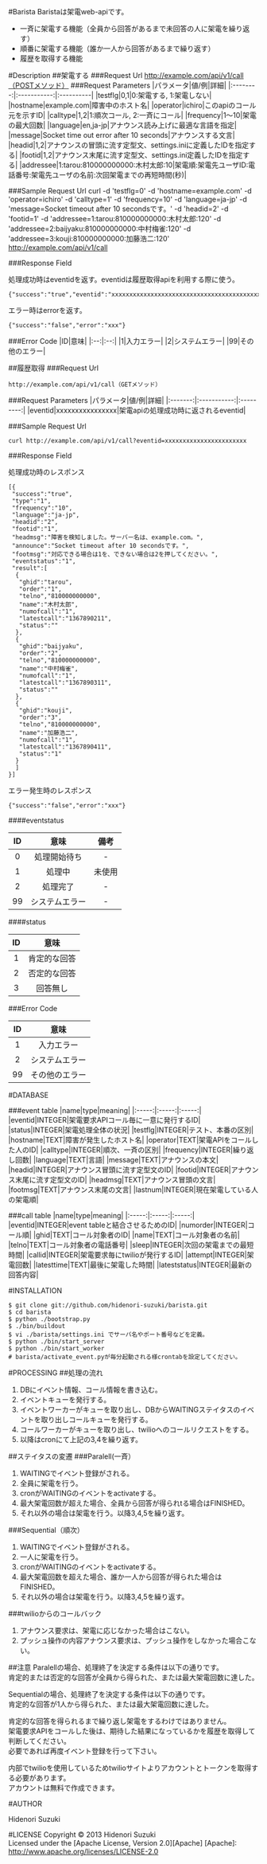 #Barista
Baristaは架電web-apiです。
* 一斉に架電する機能（全員から回答があるまで未回答の人に架電を繰り返す）
* 順番に架電する機能（誰か一人から回答があるまで繰り返す）
* 履歴を取得する機能

#Description
##架電する
###Request Url
    http://example.com/api/v1/call（POSTメソッド）
###Request Parameters
|パラメータ|値/例|詳細|
|:--------:|:-----------:|:----------|
|testflg|0,1|0:架電する, 1:架電しない|
|hostname|example.com|障害中のホスト名|
|operator|ichiro|このapiのコール元を示すID|
|calltype|1,2|1:順次コール, 2:一斉にコール|
|frequency|1〜10|架電の最大回数|
|language|en,ja-jp|アナウンス読み上げに最適な言語を指定|
|message|Socket time out error after 10 seconds|アナウンスする文言|
|headid|1,2|アナウンスの冒頭に流す定型文、settings.iniに定義したIDを指定する|
|footid|1,2|アナウンス末尾に流す定型文、settings.ini定義したIDを指定する|
|addressee|1:tarou:810000000000:木村太郎:10|架電順:架電先ユーザID:電話番号:架電先ユーザの名前:次回架電までの再短時間(秒)|

###Sample Request Url
    curl -d 'testflg=0' -d 'hostname=example.com' -d 'operator=ichiro' -d 'calltype=1' -d 'frequency=10' 
    -d 'language=ja-jp' -d 'message=Socket timeout after 10 secondsです。' -d 'headid=2' -d 'footid=1' 
    -d 'addressee=1:tarou:810000000000:木村太郎:120' 
    -d 'addressee=2:baijyaku:810000000000:中村梅雀:120' 
    -d 'addressee=3:kouji:810000000000:加藤浩二:120' 
    http://example.com/api/v1/call

###Response Field  

処理成功時はeventidを返す。eventidは履歴取得apiを利用する際に使う。  

    {"success":"true","eventid":"xxxxxxxxxxxxxxxxxxxxxxxxxxxxxxxxxxxxxxxxxxxxxx"}
エラー時はerrorを返す。  

    {"success":"false","error":"xxx"}

###Error Code
|ID|意味|
|:--:|:--:|
|1|入力エラー|
|2|システムエラー|
|99|その他のエラー|

##履歴取得
###Request Url  

    http://example.com/api/v1/call（GETメソッド）  

###Request Parameters
|パラメータ|値/例|詳細|
|:-------:|:-----------:|:---------:|
|eventid|xxxxxxxxxxxxxxxx|架電apiの処理成功時に返されるeventid|

###Sample Request Url  

    curl http://example.com/api/v1/call?eventid=xxxxxxxxxxxxxxxxxxxxxxx
###Response Field

処理成功時のレスポンス

    [{
     "success":"true",
     "type":"1",
     "frequency":"10",
     "language":"ja-jp",
     "headid":"2",
     "footid":"1",
     "headmsg":"障害を検知しました。サーバー名は、example.com。",
     "announce":"Socket timeout after 10 secondsです。",
     "footmsg":"対応できる場合は1を、できない場合は2を押してください。",
     "eventstatus":"1",
     "result":[
      {
       "ghid":"tarou",
       "order":"1",
       "telno","810000000000",
       "name":"木村太郎",
       "numofcall":"1",
       "latestcall":"1367890211",
       "status":""
      },
      {
       "ghid":"baijyaku",
       "order":"2",
       "telno","810000000000",
       "name":"中村梅雀",
       "numofcall":"1",
       "latestcall":"1367890311",
       "status":""
      },
      {
       "ghid":"kouji",
       "order":"3",
       "telno","810000000000",
       "name":"加藤浩二",
       "numofcall":"1",
       "latestcall":"1367890411",
       "status":"1"
      }
      ]
    }]

エラー発生時のレスポンス

    {"success":"false","error":"xxx"}

####eventstatus

|ID|意味|備考|
|:--:|:-----:|:-:|
|0|処理開始待ち|-|
|1|処理中|未使用|
|2|処理完了|-|
|99|システムエラー|-|

####status

|ID|意味|
|:--:|:-----:|
|1|肯定的な回答|
|2|否定的な回答|
|3|回答無し|

###Error Code

|ID|意味|
|:--:|:-----:|
|1|入力エラー|
|2|システムエラー|
|99|その他のエラー|

#DATABASE

###event table
|name|type|meaning|
|:-----:|:-----:|:-----:|
|eventid|INTEGER|架電要求APIコール毎に一意に発行するID|
|status|INTEGER|架電処理全体の状況|
|testflg|INTEGER|テスト、本番の区別|
|hostname|TEXT|障害が発生したホスト名|
|operator|TEXT|架電APIをコールした人のID|
|calltype|INTEGER|順次、一斉の区別|
|frequency|INTEGER|繰り返し回数|
|language|TEXT|言語|
|message|TEXT|アナウンスの本文|
|headid|INTEGER|アナウンス冒頭に流す定型文のID|
|footid|INTEGER|アナウンス末尾に流す定型文のID|
|headmsg|TEXT|アナウンス冒頭の文言|
|footmsg|TEXT|アナウンス末尾の文言|
|lastnum|INTEGER|現在架電している人の架電順|

###call table
|name|type|meaning|
|:-----:|:-----:|:-----:|
|eventid|INTEGER|event tableと結合させるためのID|
|numorder|INTEGER|コール順|
|ghid|TEXT|コール対象者のID|
|name|TEXT|コール対象者の名前|
|telno|TEXT|コール対象者の電話番号|
|sleep|INTEGER|次回の架電までの最短時間|
|callid|INTEGER|架電要求毎にtwilioが発行するID|
|attempt|INTEGER|架電回数|
|latesttime|TEXT|最後に架電した時間|
|lateststatus|INTEGER|最新の回答内容|

#INSTALLATION

    $ git clone git://github.com/hidenori-suzuki/barista.git
    $ cd barista
    $ python ./bootstrap.py
    $ ./bin/buildout
    $ vi ./barista/settings.ini でサーバ名やポート番号などを定義。
    $ python ./bin/start_server
    $ python ./bin/start_worker
    # barista/activate_event.pyが毎分起動される様crontabを設定してください。

#PROCESSING
##処理の流れ
1. DBにイベント情報、コール情報を書き込む。
2. イベントキューを発行する。
3. イベントワーカーがキューを取り出し、DBからWAITINGステイタスのイベントを取り出しコールキューを発行する。
4. コールワーカーがキューを取り出し、twilioへのコールリクエストをする。 
5. 以降はcronにて上記の3,4を繰り返す。

##ステイタスの変遷
###Paralell(一斉）
1. WAITINGでイベント登録がされる。
2. 全員に架電を行う。
3. cronがWAITINGのイベントをactivateする。
4. 最大架電回数が超えた場合、全員から回答が得られtる場合はFINISHED。
5. それ以外の場合は架電を行う。以降3,4,5を繰り返す。

###Sequential（順次）
1. WAITINGでイベント登録がされる。
2. 一人に架電を行う。
3. cronがWAITINGのイベントをactivateする。
4. 最大架電回数を超えた場合、誰か一人から回答が得られた場合はFINISHED。
5. それ以外の場合は架電を行う。以降3,4,5を繰り返す。

###twilioからのコールバック
1. アナウンス要求は、架電に応じなかった場合はこない。
2. プッシュ操作の内容アナウンス要求は、プッシュ操作をしなかった場合こない。

##注意
Paralellの場合、処理終了を決定する条件は以下の通りです。  
肯定的または否定的な回答が全員から得られた、または最大架電回数に達した。  

Sequentialの場合、処理終了を決定する条件は以下の通りです。  
肯定的な回答が1人から得られた、または最大架電回数に達した。

肯定的な回答を得られるまで繰り返し架電をするわけではありません。  
架電要求APIをコールした後は、期待した結果になっているかを履歴を取得して判断してください。  
必要であれば再度イベント登録を行って下さい。

内部でtwilioを使用しているためtwilioサイトよりアカウントとトークンを取得する必要があります。  
アカウントは無料で作成できます。

#AUTHOR

Hidenori Suzuki

#LICENSE
Copyright &copy; 2013 Hidenori Suzuki  
Licensed under the [Apache License, Version 2.0][Apache]
[Apache]: http://www.apache.org/licenses/LICENSE-2.0
